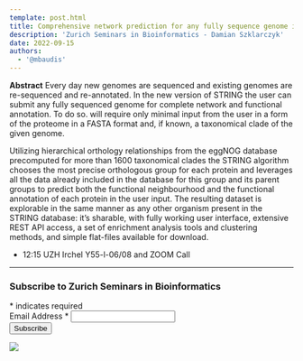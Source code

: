 ```yaml
---
template: post.html
title: Comprehensive network prediction for any fully sequence genome in STRING database
description: 'Zurich Seminars in Bioinformatics - Damian Szklarczyk'
date: 2022-09-15
authors:
  - '@mbaudis'
---
```


**Abstract** Every day new genomes are sequenced and existing genomes are re-sequenced and re-annotated. In the new version of STRING the user can submit any fully sequenced genome for complete network and functional annotation. To do so. will require only minimal input from the user in a form of the proteome in a FASTA format and, if known, a taxonomical clade of the given genome.<!--more--> 

Utilizing hierarchical orthology relationships from the eggNOG database precomputed for more than 1600 taxonomical clades the STRING algorithm chooses the most precise orthologous group for each protein and leverages all the data already included in the database for this group and its parent groups to predict both the functional neighbourhood and the functional annotation of each protein in the user input. The resulting dataset is explorable in the same manner as any other organism present in the STRING database: it’s sharable, with fully working user interface, extensive REST API access, a set of enrichment analysis tools and clustering methods, and simple flat-files available for download.  

* 12:15 UZH Irchel Y55-l-06/08 and ZOOM Call

---

<!-- Begin Mailchimp Signup Form -->
<link href="//cdn-images.mailchimp.com/embedcode/classic-071822.css" rel="stylesheet" type="text/css">
<style type="text/css">
</style>
<div id="mc_embed_signup">
    <form action="https://compbiozurich.us4.list-manage.com/subscribe/post?u=0141fde44f8e02ca53020666b&amp;id=3a49cab6bf&amp;f_id=003381e8f0" method="post" id="mc-embedded-subscribe-form" name="mc-embedded-subscribe-form" class="validate" target="_blank" novalidate>
        <div id="mc_embed_signup_scroll">
        <h3>Subscribe to Zurich Seminars in Bioinformatics</h3>
        <div class="indicates-required"><span class="asterisk">*</span> indicates required</div>
<div class="mc-field-group">
  <label for="mce-EMAIL">Email Address  <span class="asterisk">*</span>
</label>
  <input type="email" value="" name="EMAIL" class="required email" id="mce-EMAIL" required>
  <span id="mce-EMAIL-HELPERTEXT" class="helper_text"></span>
</div>
  <div id="mce-responses" class="clear foot">
    <div class="response" id="mce-error-response" style="display:none"></div>
    <div class="response" id="mce-success-response" style="display:none"></div>
  </div>    <!-- real people should not fill this in and expect good things - do not remove this or risk form bot signups-->
    <div style="position: absolute; left: -5000px;" aria-hidden="true"><input type="text" name="b_0141fde44f8e02ca53020666b_3a49cab6bf" tabindex="-1" value=""></div>
        <div class="optionalParent">
            <div class="clear foot">
                <input type="submit" value="Subscribe" name="subscribe" id="mc-embedded-subscribe" class="button">
                <p class="brandingLogo"><a href="http://eepurl.com/h-TZ9D" title="Mailchimp - email marketing made easy and fun"><img src="https://eep.io/mc-cdn-images/template_images/branding_logo_text_dark_dtp.svg"></a></p>
            </div>
        </div>
    </div>
</form>
</div>
<script type='text/javascript' src='//s3.amazonaws.com/downloads.mailchimp.com/js/mc-validate.js'></script><script type='text/javascript'>(function($) {window.fnames = new Array(); window.ftypes = new Array();fnames[0]='EMAIL';ftypes[0]='email';fnames[1]='FNAME';ftypes[1]='text';fnames[2]='LNAME';ftypes[2]='text';fnames[3]='ADDRESS';ftypes[3]='address';fnames[4]='PHONE';ftypes[4]='phone';fnames[5]='BIRTHDAY';ftypes[5]='birthday';}(jQuery));var $mcj = jQuery.noConflict(true);</script>
<!--End mc_embed_signup-->